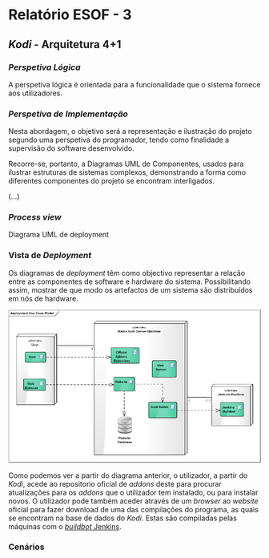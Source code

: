 # Relatório ESOF - 3

## *Kodi* - Arquitetura 4+1

### *Perspetiva Lógica* 
A perspetiva lógica é orientada para a funcionalidade que o sistema fornece aos utilizadores.


### *Perspetiva de Implementação*

Nesta abordagem, o objetivo será a representação e ilustração do projeto segundo uma perspetiva do programador, tendo  como finalidade a supervisão do software desenvolvido.

Recorre-se, portanto, a Diagramas UML de Componentes, usados para ilustrar estruturas de sistemas complexos, demonstrando a forma como diferentes componentes do projeto se encontram interligados.

(...)

### *Process view* 
Diagrama UML de deployment

### Vista de *Deployment* 

Os diagramas de *deployment* têm como objectivo representar a relação entre as componentes de software e hardware do sistema. Possibilitando assim, mostrar de que modo os artefactos de um sistema são distribuídos em nós de hardware.

![Kodi - Image](https://github.com/Pedrock/xbmc/blob/master/ESOF-docs/Images/deployment-view.png)

Como podemos ver a partir do diagrama anterior, o utilizador, a partir do *Kodi*, acede ao repositorio oficial de *addons* deste para procurar atualizações para os *addons* que o utilizador tem instalado, ou para instalar novos. O utilizador pode também aceder através de um *browser* ao *website* oficial para fazer download de uma das compilações do programa, as quais se encontram na base de dados do *Kodi*. Estas são compiladas pelas máquinas com o [*buildbot* Jenkins](http://jenkins.kodi.tv/).

### Cenários
